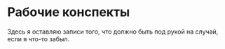 # Рабочие конспекты

Здесь я оставляю записи того, что должно быть под рукой на случай, если я что-то забыл. 
